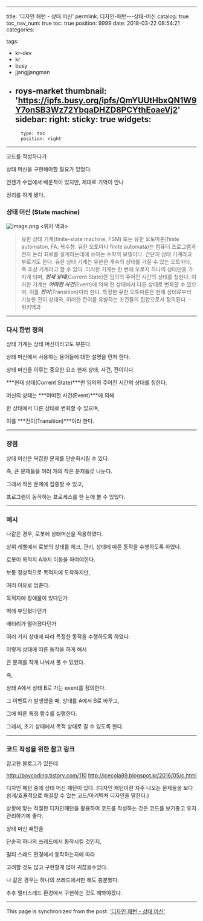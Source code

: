 
---
title: '디자인 패턴 - 상태 머신'
permlink: 디자인-패턴---상태-머신
catalog: true
toc_nav_num: true
toc: true
position: 9999
date: 2018-03-22 08:54:21
categories:

tags:
- kr-dev
- kr
- busy
- jjangjjangman
- roys-market
thumbnail: 'https://ipfs.busy.org/ipfs/QmYUUtHbxQN1W9Y7onSB3Wz72YbqaDHZD8PCYthEoaeVj2'
sidebar:
    right:
        sticky: true
widgets:
    -
        type: toc
        position: right
---


코드를 작성하다가

상태 머신을 구현해야할 필요가 있었다.

언젠가 수업에서 배운적이 있지만, 제대로 기억이 안나

정리를 하게 됐다.

### 상태 머신 (State machine)
![image.png](https://ipfs.busy.org/ipfs/QmYUUtHbxQN1W9Y7onSB3Wz72YbqaDHZD8PCYthEoaeVj2)
<위키 백과>

> 유한 상태 기계(finite-state machine, FSM) 또는 유한 오토마톤(finite automaton, FA; 복수형: 유한 오토마타 finite automata)는 컴퓨터 프로그램과 전자 논리 회로를 설계하는데에 쓰이는 수학적 모델이다. 간단히 상태 기계라고 부르기도 한다. 유한 상태 기계는 유한한 개수의 상태를 가질 수 있는 오토마타, 즉 추상 기계라고 할 수 있다. 이러한 기계는 한 번에 오로지 하나의 상태만을 가지게 되며, ***현재 상태***(Current State)란 임의의 주어진 시간의 상태를 칭한다. 이러한 기계는 ***어떠한 사건***(Event)에 의해 한 상태에서 다른 상태로 변화할 수 있으며, 이를 ***전이***(Transition)이라 한다. 특정한 유한 오토마톤은 현재 상태로부터 가능한 전이 상태와, 이러한 전이를 유발하는 조건들의 집합으로서 정의된다. - 위키백과

----
### 다시 한번 정의
상태 기계는 상태 머신이라고도 부른다.

상태 머신에서 사용하는 용어들에 대한 설명을 먼저 한다.

상태 머신을 이루는 중요한 요소 현재 상태, 사건, 전이이다.

***현재 상태(Current State)***란 임의의 주어진 시간의 상태를 칭한다. 

머신의 상태는 ***어떠한 사건(Event)***에 의해 

한 상태에서 다른 상태로 변화할 수 있으며, 

이를 ***전이(Transition)***이라 한다.

----
### 장점

상태 머신은 복잡한 문제를 단순화시킬 수 있다.

즉, 큰 문제들을 여러 개의 작은 문제들로 나눈다.

그래서 작은 문제에 집중할 수 있고, 

프로그램이 동작하는 프로세스를 한 눈에 볼 수 있었다.

----

### 예시 

나같은 경우, 로봇에 상태머신을 적용하였다.

상위 레벨에서 로봇의 상태를 체크, 관리, 상태에 따른 동작을 수행하도록 하였다.

로봇이 목적지 A까지 이동을 하여야한다.

보통 정상적으로 목적지에 도착하지만,

여러 이유로 멈춘다.

목적지에 장애물이 있다던가

벽에 부딛혔다던가

배터리가 떨어졌다던가

여러 가지 상태에 따라 특정한 동작을 수행하도록 하였다.

이렇게 상태에 따른 동작을 하게 해서

큰 문제를 작게 나눠서 풀 수 있었다.

즉, 

상태 A에서 상태 B로 가는 event를 정의한다.

그 이벤트가 발생했을 때, 상태를 A에서 B로 바꾸고,

그에 따른 특정 함수를 실행한다.

그래서, 초기 상태에서 목적 상태로 갈 수 있도록 한다.

----

### 코드 작성을 위한 참고 링크

참고한 블로그가 있든데

http://boycoding.tistory.com/110
http://icecola89.blogspot.kr/2016/05/c.html

디자인 패턴 중에 상태 머신 패턴이 있다.
(디자인 패턴이란 자주 나오는 문제들을 보다 쉽게/효율적으로 해결할 수 있는 코드/아키텍쳐 디자인을 말한다.)

상황에 맞는 적절한 디자인패턴을 활용하여 코드를 작성하는 것은 코드를 보기좋고 유지관리하기에 좋다.

상태 머신 패턴을

단순히 하나의 쓰레드에서 동작시킬 것인지,

멀티 스레드 환경에서 동작하는지에 따라

고려할 것도 많고 구현할게 많아 귀찮을수있다. 

나 같은 경우는 하나의 쓰레드에서만 해도 충분했다.

추후 멀티스레드 환경에서 구현하는 것도 해봐야겠다.

- - -

This page is synchronized from the post: ['디자인 패턴 - 상태 머신'](https://steempeak.com/@jacobyu/5kjkmq)
